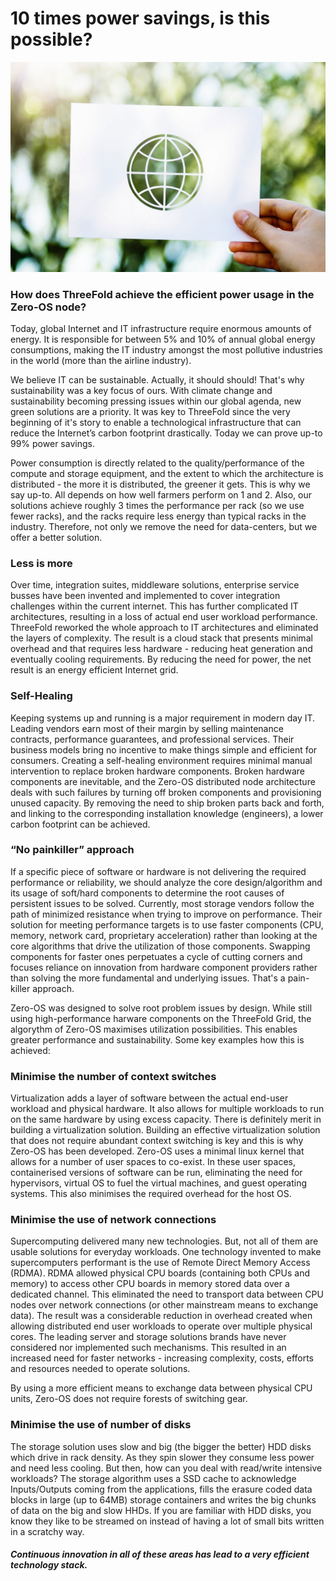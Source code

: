 # 10 times power savings, is this possible?

![Logo](./img/10x_times_power.jpg)
### How does ThreeFold achieve the efficient power usage in the Zero-OS node?

Today, global Internet and IT infrastructure require enormous amounts of energy. It is responsible for between 5% and 10% of annual global energy consumptions, making the IT industry amongst the most pollutive industries in the world (more than the airline industry).

We believe IT can be sustainable. Actually, it should should!  That's why sustainability was a key focus of ours. With climate change and sustainability becoming pressing issues within our global agenda, new green solutions are a priority. It was key to ThreeFold since the very beginning of it's story to enable a technological infrastructure that can reduce the Internet’s carbon footprint drastically. Today we can prove up-to 99% power savings.

Power consumption is directly related to the quality/performance of the compute and storage equipment, and the extent to which the architecture is distributed - the more it is distributed, the greener it gets. This is why we say up-to. All depends on how well farmers perform on 1 and 2. Also, our solutions achieve roughly 3 times the performance per rack (so we use fewer racks), and the racks require less energy than typical racks in the industry. Therefore, not only we remove the need for data-centers, but we offer a better solution.

### Less is more

Over time, integration suites, middleware solutions, enterprise service busses have been invented and implemented to cover integration challenges within the current internet. This has further complicated IT architectures, resulting in a loss of actual end user workload performance. ThreeFold reworked the whole approach to IT architectures and eliminated the layers of complexity. The result is a cloud stack that presents minimal overhead and that requires less hardware - reducing heat generation and eventually cooling requirements. By reducing the need for power, the net result is an energy efficient Internet grid. 

### Self-Healing

Keeping systems up and running is a major requirement in modern day IT.  Leading vendors earn most of their margin by selling maintenance contracts, performance guarantees, and professional services. Their business models bring no incentive to make things simple and efficient for consumers. Creating a self-healing environment requires minimal manual intervention to replace broken hardware components. Broken hardware components are inevitable, and the Zero-OS distributed node architecture deals with such failures by turning off broken components and provisioning unused capacity. By removing the need to ship broken parts back and forth, and linking to the corresponding installation knowledge (engineers), a lower carbon footprint can be achieved.

### “No painkiller” approach

If a specific piece of software or hardware is not delivering the required performance or reliability, we should analyze the core design/algorithm and its usage of soft/hard components to determine the root causes of persistent issues to be solved. Currently, most storage vendors follow the path of minimized resistance when trying to improve on performance. Their solution for meeting performance targets is to use faster components (CPU, memory, network card, proprietary acceleration) rather than looking at the core algorithms that drive the utilization of those components. Swapping components for faster ones perpetuates a cycle of cutting corners and focuses reliance on innovation from hardware component providers rather than solving the more fundamental and underlying issues. That's a pain-killer approach.

Zero-OS was designed to solve root problem issues by design. While still using high-performance harware components on the ThreeFold Grid, the algorythm of Zero-OS maximises utilization possibilities. This enables greater performance and sustainability. Some key examples how this is achieved:

### Minimise the number of context switches

Virtualization adds a layer of software between the actual end-user workload and physical hardware. It also allows for multiple workloads to run on the same hardware by using excess capacity. There is definitely merit in building a virtualization solution. Building an effective virtualization solution that does not require abundant context switching is key and this is why Zero-OS has been developed.  Zero-OS uses a minimal linux kernel that allows for a number of user spaces to co-exist. In these user spaces, containerised versions of software can be run, eliminating the need for hypervisors, virtual OS to fuel the virtual machines, and guest operating systems. This also minimises the required overhead for the host OS.

### Minimise the use of network connections

Supercomputing delivered many new technologies. But, not all of them are usable solutions for everyday workloads. One technology invented to make supercomputers performant is the use of Remote Direct Memory Access (RDMA). RDMA allowed physical CPU boards (containing both CPUs and memory) to access other CPU boards in memory stored data over a dedicated channel. This eliminated the need to transport data between CPU nodes over network connections (or other mainstream means to exchange data). The result was a considerable reduction in overhead created when allowing distributed end user workloads to operate over multiple physical cores. The leading server and storage solutions brands have never considered nor implemented such mechanisms. This resulted in an increased need for faster networks - increasing complexity, costs, efforts and resources needed to operate solutions.

By using a more efficient means to exchange data between physical CPU units, Zero-OS does not require forests of switching gear.

### Minimise the use of number of disks

The storage solution uses slow and big (the bigger the better) HDD disks which drive in rack density. As they spin slower they consume less power and need less cooling. But then, how can you deal with read/write intensive workloads? The storage algorithm uses a SSD cache to acknowledge Inputs/Outputs coming from the applications, fills the erasure coded data blocks in large (up to 64MB) storage containers and writes the big chunks of data on the big and slow HHDs. If you are familiar with HDD disks, you know they like to be streamed on instead of having a lot of small bits written in a scratchy way.

##### Continuous innovation in all of these areas has lead to a very efficient technology stack.